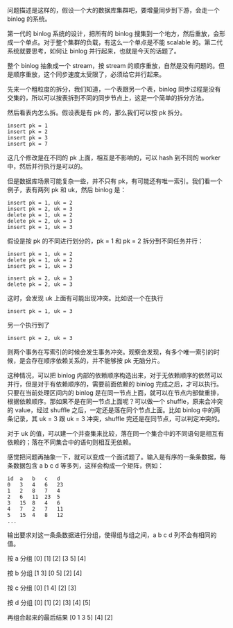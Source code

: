 问题描述是这样的，假设一个大的数据库集群吧，要增量同步到下游，会走一个 binlog 的系统。

第一代的 binlog 系统的设计，把所有的 binlog 搜集到一个地方，然后重放，会形成一个单点。对于整个集群的负载，有这么一个单点是不能 scalable 的。第二代系统就要思考，如何让 binlog 并行起来，也就是今天的话题了。

整个 binlog 抽象成一个 stream，按 stream 的顺序重放，自然是没有问题的。但是顺序重放，这个同步速度太受限了，必须给它并行起来。

先来一个粗粒度的拆分，我们知道，一个表跟另一个表，binlog 同步过程是没有交集的，所以可以按表拆到不同的同步节点上，这是一个简单的拆分方法。

然后看表内怎么拆。假设表是有 pk 的，那么我们可以按 pk 拆分。

```
insert pk = 1
insert pk = 2
insert pk = 3
insert pk = 7
```

这几个修改是在不同的 pk 上面，相互是不影响的，可以 hash 到不同的 worker 中，然后并行执行是可以的。

但是数据库场景可能复杂一些，并不只有 pk，有可能还有唯一索引。我们看一个例子，表有两列 pk 和 uk，然后 binlog 是：

```
insert pk = 1, uk = 2
insert pk = 2, uk = 3
delete pk = 1, uk = 2
delete pk = 2, uk = 3
insert pk = 1, uk = 3
```

假设是按 pk 的不同进行划分的，pk = 1 和 pk = 2 拆分到不同任务并行：

```
insert pk = 1, uk = 2
delete pk = 1, uk = 2
insert pk = 1, uk = 3
```

```
insert pk = 2, uk = 3
delete pk = 2, uk = 3
```

这时，会发现 uk 上面有可能出现冲突。比如说一个在执行

```
insert pk = 1, uk = 3
```

另一个执行到了

```
insert pk = 2, uk = 3
```

则两个事务在写索引的时候会发生事务冲突。观察会发现，有多个唯一索引的时候，是会存在顺序依赖关系的，并不能够按 pk 无脑分片。

这种情况，可以把 binlog 内部的依赖顺序构造出来，对于无依赖顺序的依然可以并行，但是对于有依赖顺序的，需要前面依赖的 binlog 完成之后，才可以执行。只要在当前处理区间内的 binlog 是在同一节点上面，就可以在节点内部做重排，根据依赖顺序。那如果不是在同一节点上面呢？可以做一个 shuffle，原来会冲突的 value，经过 shuffle 之后，一定还是落在同个节点上面。比如 binlog 中的两条记录，其 uk = 3 跟 uk = 3 冲突，shuffle 完还是在同节点，可以判定冲突的。

对于 uk 的值，可以建一个并查集来比较，落在同一个集合中的不同语句是相互有依赖的；落在不同集合中的语句则相互无依赖。

感觉把问题再抽象一下，就可以变成一个面试题了。输入是有序的一条条数据，每条数据包含 a b c d 等多列，这样会构成一个矩阵，例如：

```
id	a	b	c	d
0	3	4	6	23
1	2	8	7	4
2	6	11	23	5
3	15	8	4	6
4	7	2	7	11
5	15	4	8	12
...
```

输出要求对这一条条数据进行分组，使得组与组之间，a b c d 列不会有相同的值。

按 a 分组 [0] [1] [2] [3 5] [4]

按 b 分组 [1 3] [0 5] [2] [4]

按 c 分组 [0] [1 4] [2] [3]

按 d 分组 [0] [1] [2] [3] [4] [5]

再组合起来的最后结果 [0 1 3 5] [4] [2]
